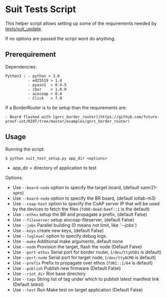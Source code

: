 # Suit Tests Script

This helper script allows setting up some of the requirements needed by 
[tests/suit_update](https://github.com/future-proof-iot/RIOT/tree/master/tests/suit_update).

If no options are passed the script wont do anything.

## Prerequirement

Dependencies:
    
    Python3 : - python > 3.6
              - ed25519 > 1.4
              - pyasn1  > 0.4.5
              - cbor    > 1.0.0 
              - aiocoap > 0.4
              - Click   > 7.0

If a BorderRouter is to be setup than the requirements are:

    - Board flashed with [gnrc_border_router](https://github.com/future-proof-iot/RIOT/tree/master/examples/gnrc_border_router)

## Usage

Running the script:

    $ python suit_test_setup.py app_dir <options>

- app_dir = directory of application to test

Options:

- Use `--board-node` option to specify the target board, (default samr21-xpro)
- Use `--board-node` option to specify the BR board, (default iotlab-m3)
- Use `--coap-host` option to specify the CoAP server IP that will be used by
  the devices to fetch the files (`fd00:dead:beef::1` is the default)
- Use `--ethos` setup the BR and propagate a prefix, (default False)
- Use `--fileserver` setup aiocoap-fileserver, (default False)
- Use `--jobs` Parallel building (0 means not limit, like '--jobs')
- Use `--keys` create new keys, (default False)
- Use `--loglevel` option to specify debug logs.
- Use `--make` Additional make arguments, default none
- Use `--node` Provision the target, flash the node (Default False)
- Use `--port-ethos` Serial port for border router, (`/dev/ttyUSB1` is default)
- Use `--port-node` Serial port for target node, (`/dev/ttyACM0` is default)
- Use `--prefix` Prefix to propagate over ethos (`fd01::1/64` is default)
- Use `--publish` Publish new firmware (Default False)
- Use `--riot_dir` Riot base directory
- Use `--tags` String list of tag under which to publish latest manifest link (Default latest)
- Use `--test` Run Make test on target application (Default False)

